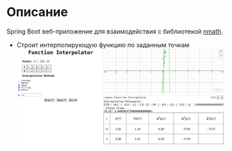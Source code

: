 # Описание
Spring Boot веб-приложение для взаимодействия с библиотекой [nmath](https://github.com/alldaygooning/nmath). 
- Строит интерполирующую функцию по заданным точкам
![Use case](https://github.com/alldaygooning/nmath-interpolator-web/blob/master/demonstration.png)
